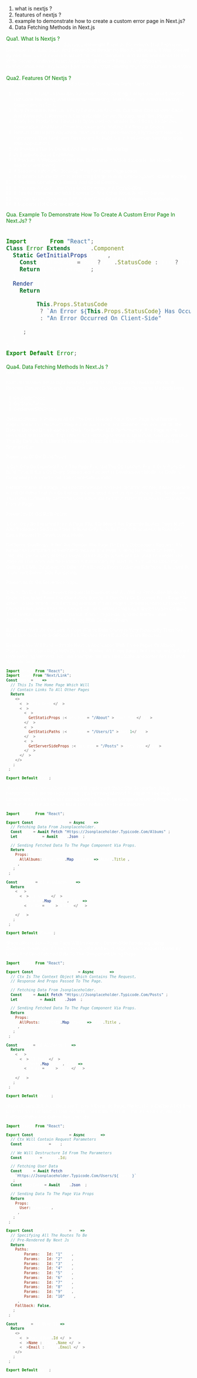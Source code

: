 1. what is nextjs ?
2. features of nextjs ?
3. example to demonstrate how to create a custom error page in Next.js?
4. Data Fetching Methods in Next.js

<div style="color:green;font-size:14px;text-transform: Capitalize;">Qua1. what is nextjs ? </div>
<div style="color:white;font-size:12px;text-transform: Capitalize;">Ans. =>  Next.js is an open-source, lightweight React.js framework that facilitates developers to build static and server-side rendering web applications. It was created by Zeit. Next.js framework is based on React, Webpack, and Babel and allows us to write server-rendered React apps easily. It doesn't require any webpack configuration and only needs npm run dev start building your next feature-filled web application.</div>

<div style="color:green;font-size:14px;text-transform: Capitalize;">Qua2. features of nextjs ? </div>
<div style="color:white;font-size:12px;text-transform: Capitalize;">Ans. => 
 Reasons why the world's leading companies prefer Next.js:

1. Zero Setup: Next.js provides automatic code-splitting, filesystem-based routing, hot code reloading, and universal rendering; that's why the world's leading companies prefer it.
2. Fully Extensible: Next.js is fully extensible and has complete control over Babel and Webpack. It provides a customizable server, routing, and next plugins.
3. Ready for Production: Next.js is optimized for smaller build sizes, faster dev compilation, and many other improvements, making it a popular choice.
4. Next.js can Deploy Anywhere: Next.js is an open-source, lightweight React.js framework that facilitates developers to build static and server-side rendering web applications.
5. js provides the by default and easy server rendering.
6. js supports static exporting.
7. It provides a Webpack-based dev environment which supports Hot Module Replacement (HMR)
8. It seaports automatic code-splitting for faster page loads.
9. It supports simple client-side routing (page-based) or file system-based routing.
10. It provides complete Webpack and Babel control.
11. It provides a faster and optimized development compilation.
12. It can be implemented with Express or any other Node.js HTTP server.
13. You can easily customize it with your own Babel and Webpack configurations.
14. It supports hot code reloading.
</div>
<div style="color:green;font-size:14px;text-transform: Capitalize;">Qua. example to demonstrate how to create a custom error page in Next.js? ?</div>
<div style="color:white;font-size:18px;text-transform: Capitalize;">Ans. =>

```javascript
import React from "react";
class Error extends React.Component {
  static getInitialProps({ res, err }) {
    const statusCode = res ? res.statusCode : err ? err.statusCode : null;
    return { statusCode };
  }
  render() {
    return (

        {this.props.statusCode
          ? `An error ${this.props.statusCode} has occurred on the server`
          : "An error occurred on client-side"}

    );
  }
}
export default Error;
```

</div>

<div style="color:green;font-size:14px;text-transform: Capitalize;">Qua4. Data Fetching Methods in Next.js ? </div>
<div style="color:white;font-size:12px;text-transform: Capitalize;">Ans. =>

Next.js provides three data fetching methods and based on these methods, it renders content differently. (You can learn about different rendering methods here.

1. getStaticProps
2. getStaticPaths
3. getServerSideProps

getStaticProps: It preloads all of the data needed for a given page and renders pages ahead of the user’s request at build time. For speedier retrieval, all of the data is cached on a headless CMS. For better SEO performance, the page is pre-rendered and cached. If no other data fetching method is specified, Next.js will use this by default. It is used to implement Static Site Generation and Incremental Site Regeneration.

Properties of getStaticProps:

It can only be exported from the page file, not the component file.
It only runs on build time.
It runs on every subsequent request in development mode.
Its code is completely excluded from the client-side bundle.

getStaticPaths: If a page uses getStaticProps and has dynamic routes, it must declare a list of paths that will be statically generated. Next.js will statically pre-render all the paths defined by getStaticPaths when we export a function named getStaticPaths from a page.

Properties of getStaticPaths:

It can only be exported from a page file.
It is meant for dynamic routes.
Page must also implement getStaticProps.
It runs only at build time in production.
It runs on every request in development mode.

getServerSideProps: It will pre-render the page on every subsequent request. It is slower as compared to getStaticProps as the page is being rendered on every request. getServerSideProps props return JSON which will be used to render the page all this work will be handled automatically by Next.js. It could be used for calling a CMS, database, or other APIs directly from getServerSideProps. It is used to implement Server Side Rendering.

Properties of getServerSideProps:

It runs on every subsequent request in development as well as production mode.
Its code is excluded from the client-side bundle.
It can only be exported from page file.
When to use which data fetching method: If your page’s content is static or doesn’t change frequently then you should go for getStaticProps as it builds pages on build time hence increasing performance. If your page has dynamic routes then getStaticPaths should be used along with getStaticProps.

But if your website contains a page whose data changes very frequently then you must use getServerSideProps as it fetches fresh data on every request.

Example: We will build a simple Next Js application with three pages of albums, posts, and a users page with dynamic routes. All three pages will implement different data fetching methods. For this example, we will use JSONPlaceholder API to fetch random data.

```javascript
import React from "react";
import Link from "next/link";
const Home = () => {
  // This is the home page which will
  // contain links to all other pages
  return (
    <>
      <h1>Hello Geeks</h1>
      <ul>
        <li>
          getStaticProps :<Link href={"/about"}>About Page</Link>
        </li>
        <li>
          getStaticPaths :<Link href={"/users/1"}>User 1</Link>
        </li>
        <li>
          getServerSideProps :<Link href={"/posts"}>Posts Page</Link>
        </li>
      </ul>
    </>
  );
};

export default Home;
```

/pages/albums.jsx – Albums page will implement static site generation using getStaticProps, we will export the data fetching method along with the page component. We can send fetched data to the page component using props. Next Js will fetch all the albums at build time before the user’s request.

```javascript
import React from "react";

export const getStaticProps = async () => {
  // Fetching data from jsonplaceholder.
  const res = await fetch("https://jsonplaceholder.typicode.com/albums");
  let allAlbums = await res.json();

  // Sending fetched data to the page component via props.
  return {
    props: {
      allAlbums: allAlbums.map((album) => album.title),
    },
  };
};

const Albums = ({ allAlbums }) => {
  return (
    <div>
      <h1>All Albums</h1>
      {allAlbums.map((album, idx) => (
        <div key={idx}>{album}</div>
      ))}
    </div>
  );
};

export default Albums;
```

/pages/posts.jsx – Posts page will implement server-side rendering using getServerSideProps. It’ll fetch posts data and build page at each request made by user., and send fetched data to the component using props.

```javascript
import React from "react";

export const getServerSideProps = async (ctx) => {
  // ctx is the context object which contains the request,
  // response and props passed to the page.

  // fetching data from jsonplaceholder.
  const res = await fetch("https://jsonplaceholder.typicode.com/posts");
  let allPosts = await res.json();

  // Sending fetched data to the page component via props.
  return {
    props: {
      allPosts: allPosts.map((post) => post.title),
    },
  };
};

const Posts = ({ allPosts }) => {
  return (
    <div>
      <h1>All Posts</h1>
      {allPosts.map((post, idx) => (
        <div key={idx}>{post}</div>
      ))}
    </div>
  );
};

export default Posts;
```

/pages/users/[id].jsx – Because this is a dynamic page, we must pre-define all of the user Ids so that Next Js can retrieve their data at build time. As a result, we use getStaticPaths and define ten user Ids.

```javascript
import React from "react";

export const getStaticProps = async (ctx) => {
  // ctx will contain request parameters
  const { params } = ctx;

  // We will destructure id from the parameters
  const userId = params.id;

  // Fetching user data
  const res = await fetch(
    `https://jsonplaceholder.typicode.com/users/${userId}`
  );
  const userData = await res.json();

  // Sending data to the page via props
  return {
    props: {
      user: userData,
    },
  };
};

export const getStaticPaths = () => {
  // Specifying all the routes to be
  // pre-rendered by next js
  return {
    paths: [
      { params: { id: "1" } },
      { params: { id: "2" } },
      { params: { id: "3" } },
      { params: { id: "4" } },
      { params: { id: "5" } },
      { params: { id: "6" } },
      { params: { id: "7" } },
      { params: { id: "8" } },
      { params: { id: "9" } },
      { params: { id: "10" } },
    ],
    fallback: false,
  };
};

const User = ({ user }) => {
  return (
    <>
      <h1>User {user.id}</h1>
      <h2>Name : {user.name}</h2>
      <h2>Email : {user.email}</h2>
    </>
  );
};

export default User;
```

</div>
